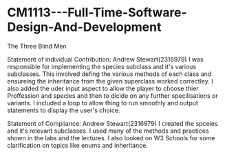 # CM1113---Full-Time-Software-Design-And-Development

The Three Blind Men

Statement of individual Contribution: Andrew Stewart(2316979)
I was responsible for implementing the species subclass and it's various subclasses. This involved defing the various methods of each class and ensureing the inheritance from the given superclass worked correctley. I also added the uder input aspect to allow the player to choose thier Proffession and species and then to dicide on any further specilisations or variants. I included a loop to allow thing to run smoothly and output statements to display the user's choice.

Statement of Compliance: Andrew Stewart(2316979) I created the spceies and it's relevant subclasses. I used many of the methods and practices shown in the labs and the lectures. I also looked on W3 Schools for some clarification on topics like enums and inheritance.
